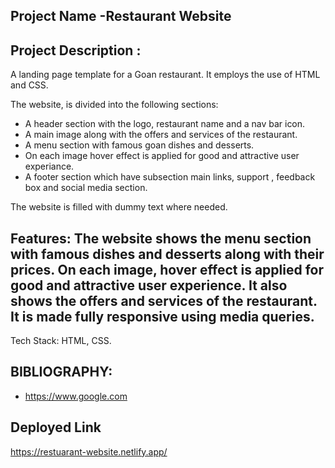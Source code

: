 ##	Project Name -Restaurant Website 

##	Project Description :
 A landing page template for a Goan restaurant. It employs the use of HTML and CSS. 

The website, is divided into the following sections:

* A header section with the logo, restaurant name and a nav bar icon.
* A main image along with the offers and services of the restaurant.
* A menu section with famous goan dishes and desserts.
* On each image hover effect is applied for good and attractive user experiance.
* A footer section which have subsection main links, support , feedback box and social media section.

The website is filled with dummy text where needed. 


## Features:  The website shows the menu section with famous dishes and desserts along with their prices. On each image, hover effect is applied for good and attractive user experience. It also shows the offers and services of the restaurant. It is made fully responsive using media queries.
Tech Stack: HTML, CSS.


## BIBLIOGRAPHY:
- https://www.google.com

## Deployed Link
https://restuarant-website.netlify.app/
